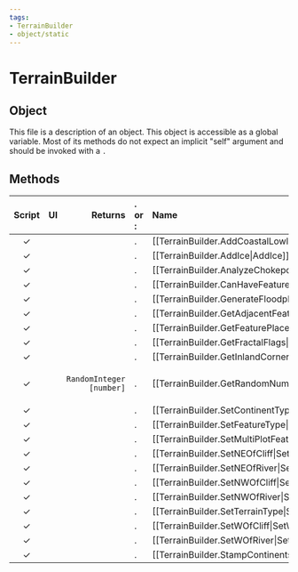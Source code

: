 ```yaml
---
tags:
- TerrainBuilder
- object/static
---
```

# TerrainBuilder
## Object
This file is a description of an object. This object is accessible as a global variable. Most of its methods do not expect an implicit "self" argument and should be invoked with a `.`

## Methods
| Script | UI  | Returns | . or : | Name | Arguments |
|:------:|:---:| -------:|:---- |:---- |:--------- |
|✓| ||.|[[TerrainBuilder.AddCoastalLowland\|AddCoastalLowland]]||
|✓| ||.|[[TerrainBuilder.AddIce\|AddIce]]||
|✓| ||.|[[TerrainBuilder.AnalyzeChokepoints\|AnalyzeChokepoints]]||
|✓| ||.|[[TerrainBuilder.CanHaveFeature\|CanHaveFeature]]||
|✓| ||.|[[TerrainBuilder.GenerateFloodplains\|GenerateFloodplains]]||
|✓| ||.|[[TerrainBuilder.GetAdjacentFeatureCount\|GetAdjacentFeatureCount]]||
|✓| ||.|[[TerrainBuilder.GetFeaturePlacementPlotList\|GetFeaturePlacementPlotList]]||
|✓| ||.|[[TerrainBuilder.GetFractalFlags\|GetFractalFlags]]||
|✓| ||.|[[TerrainBuilder.GetInlandCorner\|GetInlandCorner]]||
|✓| |`RandomInteger [number]`|.|[[TerrainBuilder.GetRandomNumber\|GetRandomNumber]]|`MaxInteger [number]`<br>`Reason [string]`|
|✓| ||.|[[TerrainBuilder.SetContinentType\|SetContinentType]]||
|✓| ||.|[[TerrainBuilder.SetFeatureType\|SetFeatureType]]||
|✓| ||.|[[TerrainBuilder.SetMultiPlotFeatureType\|SetMultiPlotFeatureType]]||
|✓| ||.|[[TerrainBuilder.SetNEOfCliff\|SetNEOfCliff]]||
|✓| ||.|[[TerrainBuilder.SetNEOfRiver\|SetNEOfRiver]]||
|✓| ||.|[[TerrainBuilder.SetNWOfCliff\|SetNWOfCliff]]||
|✓| ||.|[[TerrainBuilder.SetNWOfRiver\|SetNWOfRiver]]||
|✓| ||.|[[TerrainBuilder.SetTerrainType\|SetTerrainType]]||
|✓| ||.|[[TerrainBuilder.SetWOfCliff\|SetWOfCliff]]||
|✓| ||.|[[TerrainBuilder.SetWOfRiver\|SetWOfRiver]]||
|✓| ||.|[[TerrainBuilder.StampContinents\|StampContinents]]||
